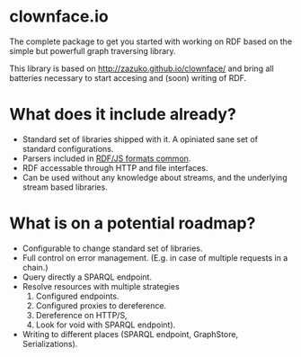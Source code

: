 # clownface.io

<!--[![Build Status](https://travis-ci.org/clownface/clownface.svg?branch=master)](https://travis-ci.org/clownface/clownface)-->
<!--[![NPM Version](https://img.shields.io/npm/v/clownface.svg?style=flat)](https://npm.im/clownface)-->

The complete package to get you started with working on RDF based on the simple but powerfull graph traversing library.

This library is based on http://zazuko.github.io/clownface/ and bring all batteries necessary to start accesing and (soon) writing of RDF.

# What does it include already?
* Standard set of libraries shipped with it. A opiniated sane set of standard configurations.
* Parsers included in [RDF/JS formats common](https://github.com/rdfjs-base/formats-common).
* RDF accessable through HTTP and file interfaces.
* Can be used without any knowledge about streams, and the underlying stream based libraries.


# What is on a potential roadmap?
* Configurable to change standard set of libraries.
* Full control on error management. (E.g. in case of multiple requests in a chain.)
* Query directly a SPARQL endpoint.
* Resolve resources with multiple strategies
  1. Configured endpoints. 
  2. Configured proxies to dereference. 
  3. Dereference on HTTP/S, 
  4. Look for void with SPARQL endpoint).
* Writing to different places (SPARQL endpoint, GraphStore, Serializations).

